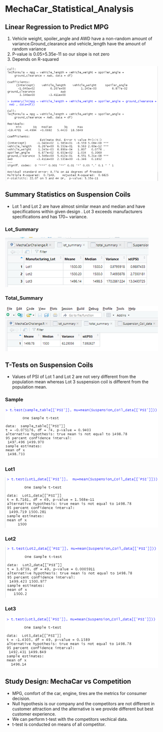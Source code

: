 # MechaCar_Statistical_Analysis

## Linear Regression to Predict MPG

1. Vehicle weight, spoiler_angle and AWD have a non-random amount of variance.Ground_clearance and vehicle_length have the amount of random variance
2. P-value is 0.05>5.35e-11 so our slope is not zero
3. Depends on R-squared

![PredictMPG](https://github.com/maddalisushmitha/MechaCar_Statistical_Analysis/blob/main/images_for_readme/Predict%20MPG2.png)

## Summary Statistics on Suspension Coils

- Lot 1 and Lot 2 are have almost similar mean and median and have specifications within given design . Lot 3 exceeds manufacturers specifications and has 170~ variance.

### Lot_Summary

![Lot_Summary](https://github.com/maddalisushmitha/MechaCar_Statistical_Analysis/blob/main/images_for_readme/Lot_Summary.png)

### Total_Summary
![Total_Summary](https://github.com/maddalisushmitha/MechaCar_Statistical_Analysis/blob/main/images_for_readme/Total_Summary.png)

## T-Tests on Suspension Coils

- Values of PSI of Lot 1 and Lot 2 are not very different from the population mean whereas Lot 3 suspension coil is different from the population mean.

### Sample
![SansPM](https://github.com/maddalisushmitha/MechaCar_Statistical_Analysis/blob/main/images_for_readme/Pandmean.png)

### Lot1

![Lot1](https://github.com/maddalisushmitha/MechaCar_Statistical_Analysis/blob/main/images_for_readme/Lot1.png)

### Lot2

![Lot2](https://github.com/maddalisushmitha/MechaCar_Statistical_Analysis/blob/main/images_for_readme/Lot2.png)

### Lot3

![Lot3](https://github.com/maddalisushmitha/MechaCar_Statistical_Analysis/blob/main/images_for_readme/Lot3.png)

## Study Design: MechaCar vs Competition

- MPG, comfort of the car, engine, tires are the metrics for consumer decision. 
- Null hypothesis is our company and the competitors are not different in customer attraction and the alternative is we provide different but best customer experience.
- We can perform t-test with the competitors vechical data.
- t-test is conducted on means of all competitor.








